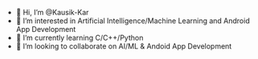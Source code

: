 - 👋 Hi, I’m @Kausik-Kar
- 👀 I’m interested in Artificial Intelligence/Machine Learning and Android App Development
- 🌱 I’m currently learning C/C++/Python
- 💞️ I’m looking to collaborate on AI/ML & Andoid App Development

<!---
Kausik-Kar/Kausik-Kar is a ✨ special ✨ repository because its `README.md` (this file) appears on your GitHub profile.
You can click the Preview link to take a look at your changes.
--->
